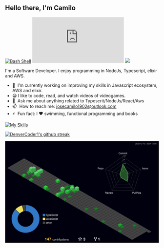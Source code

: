## Hello there, I'm Camilo

[![Bash Shell](https://badges.frapsoft.com/bash/v1/bash.png?v=103)](https://github.com/ellerbrock/open-source-badges/)
[![GitHub commits](https://badgen.net/github/commits/Naereen/Strapdown.js)](https://GitHub.com/Naereen/StrapDown.js/commit/)
![](https://komarev.com/ghpvc/?username=Camilo-J)

I'm a Software Developer. I enjoy programming in NodeJs, Typescript, elixir and AWS.

- 🌱 &nbsp;I’m currently working on improving my skills in Javascript ecosystem, AWS and elixir.
- 😀 I like to  code, read, and watch videos of videogames.
- 💬 &nbsp;Ask me about anything related to Typescrit/NodeJs/React/Aws
- 📫 &nbsp;How to reach me: [josecamilo1902@outlook.com](https://github.com/Camilo-J) 
- ⚡ &nbsp;Fun fact: I :heart: swimming, functional programming and books

[![My Skills](https://skillicons.dev/icons?i=postgresql,tailwind,js,ts,nodejs,react,jest,vitest,cypress,git,github,gitlab,linux,docker,aws)](https://skillicons.dev)


[![DenverCoder1's github streak](https://github-readme-streak-stats.herokuapp.com/?user=Camilo-J&theme=blue-green)](https://github.com/DenverCoder1/github-readme-streak-stats)


![](./profile-3d-contrib/profile-night-green.svg)

